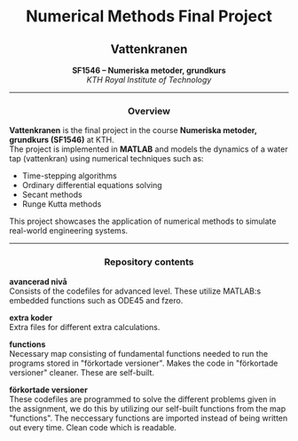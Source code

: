 
<h1 align="center">Numerical Methods Final Project</h1>
<h2 align="center">Vattenkranen</h2>

<p align="center">
  <b>SF1546 – Numeriska metoder, grundkurs</b><br>
  <i>KTH Royal Institute of Technology</i><br>
</p>

---

<h3 align="center">Overview</h3>

**Vattenkranen** is the final project in the course **Numeriska metoder, grundkurs (SF1546)** at KTH.  
The project is implemented in **MATLAB** and models the dynamics of a water tap (vattenkran) using numerical techniques such as:

- Time-stepping algorithms
- Ordinary differential equations solving
- Secant methods
- Runge Kutta methods

This project showcases the application of numerical methods to simulate real-world engineering systems.

---

<h3 align="center">Repository contents</h3>

**avancerad nivå**<br>
Consists of the codefiles for advanced level. These utilize MATLAB:s embedded functions such as ODE45 and fzero.

**extra koder**<br>
Extra files for different extra calculations.

**functions**<br>
Necessary map consisting of fundamental functions needed to run the programs stored in "förkortade versioner". Makes the code in "förkortade versioner" cleaner. These are self-built.

**förkortade versioner**<br>
These codefiles are programmed to solve the different problems given in the assignment, we do this by utilizing our self-built functions from the map "functions". The neccessary functions are imported instead of being written out every time. Clean code which is readable.  
